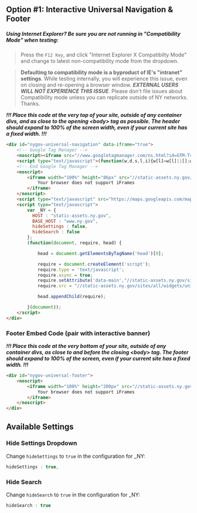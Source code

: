 ## Option #1: Interactive Universal Navigation & Footer

##### Using Internet Explorer? Be sure you are not running in "_Compatibility Mode_" when testing:
> Press the `F12 Key`, and click "Internet Explorer X Compatibilty Mode" and change to latest non-compatibility mode from the dropdown.

> **Defaulting to compatibility mode is a byproduct of IE's "intranet" settings**. While testing internally, you will experience this issue, even on closing and re-opening a browser window. **_EXTERNAL USERS WILL NOT EXPERIENCE THIS ISSUE_**. Please don't file issues about Compatibility mode unless you can replicate outside of NY networks. Thanks.

___!!! Place this code at the very top of your site, outside of any container divs, and as close to the opening \<body\> tag as possible. The header should expand to 100% of the screen width, even if your current site has a fixed width. !!!___


```html
<div id="nygov-universal-navigation" data-iframe="true">
    <!-- Google Tag Manager -->
    <noscript><iframe src="//www.googletagmanager.com/ns.html?id=GTM-T4FP6H" height="0" width="0" style="display:none;visibility:hidden"></iframe></noscript>
    <script type="text/javascript">(function(w,d,s,l,i){w[l]=w[l]||[];w[l].push({'gtm.start':new Date().getTime(),event:'gtm.js'});var f=d.getElementsByTagName(s)[0];var j=d.createElement(s);var dl=l!='dataLayer'?'&l='+l:'';j.src='//www.googletagmanager.com/gtm.js?id='+i+dl;j.type='text/javascript';j.async=true;f.parentNode.insertBefore(j,f);})(window,document,'script','dataLayer','GTM-T4FP6H');</script>
    <!-- End Google Tag Manager -->
    <noscript>
        <iframe width="100%" height="86px" src="//static-assets.ny.gov/load_global_menu/ajax?iframe=true" frameborder="0" style="border:none; overflow:hidden; width:100%; height:86px;" scrolling="no">
            Your browser does not support iFrames
        </iframe>
    </noscript>
    <script type="text/javascript" src="https://maps.googleapis.com/maps/api/js?libraries=places"></script>
    <script type="text/javascript">
        var _NY = {
          HOST : "static-assets.ny.gov",
          BASE_HOST : "www.ny.gov",
          hideSettings : false,
          hideSearch : false
        };
        (function(document, require, head) {

            head = document.getElementsByTagName('head')[0];

            require = document.createElement('script');
            require.type = 'text/javascript';
            require.async = true;
            require.setAttribute('data-main',"//static-assets.ny.gov/sites/all/widgets/universal-navigation/js/main");
            require.src = "//static-assets.ny.gov/sites/all/widgets/universal-navigation/js/require.js";

            head.appendChild(require);

        }(document));
    </script>
</div>
```
### Footer Embed Code (pair with interactive banner)

 ___!!! Place this code at the very bottom of your site, outside of any container divs, as close to and before the closing \<body\> tag. The footer should expand to 100% of the screen, even if your current site has a fixed width. !!!___


```html
<div id="nygov-universal-footer">
    <noscript>
        <iframe width="100%" height="200px" src="//static-assets.ny.gov/load_global_footer/ajax?iframe=true" frameborder="0" style="border:none; overflow:hidden; width:100%; height:200px;" scrolling="no">
            Your browser does not support iFrames
        </iframe>
    </noscript>
</div>

```

## Available Settings

### Hide Settings Dropdown

Change `hideSettings` to `true` in the configuration for _NY:

```js
hideSettings : true,
```

### Hide Search

Change `hideSearch` to `true` in the configuration for _NY:

```js
hideSearch : true
```
